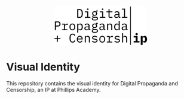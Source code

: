 <p align="center">
  <img src="graphics/wordmark_black.png" width="250px">
</p>

# Visual Identity
This repository contains the visual identity for Digital Propaganda and Censorship, an IP at Phillips Academy.